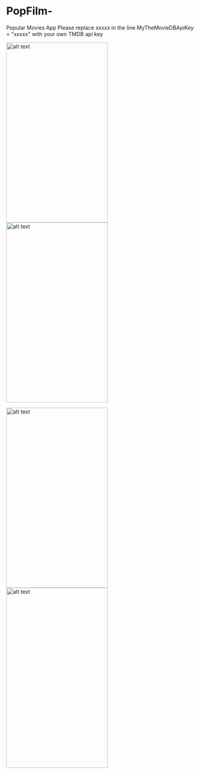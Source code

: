 # PopFilm-
Popular Movies App 
Please replace xxxxx in the line MyTheMovieDBApiKey = "xxxxx" with your own TMDB api key

<img src="https://cloud.githubusercontent.com/assets/24646741/23986333/d079b348-09e0-11e7-84e3-ef7d69772877.png" alt="alt text" width="270" height="480"> <img src="https://cloud.githubusercontent.com/assets/24646741/23986335/d086aeae-09e0-11e7-9a0f-aaa6b64857b2.png" alt="alt text" width="270" height="480"> 

<img src="https://cloud.githubusercontent.com/assets/24646741/23986337/d0d6554e-09e0-11e7-9eb7-801237cba9cf.png" alt="alt text" width="270" height="480"> <img src="https://cloud.githubusercontent.com/assets/24646741/23986334/d08674ac-09e0-11e7-847f-138c24623a83.png" alt="alt text" width="270" height="480"> 
